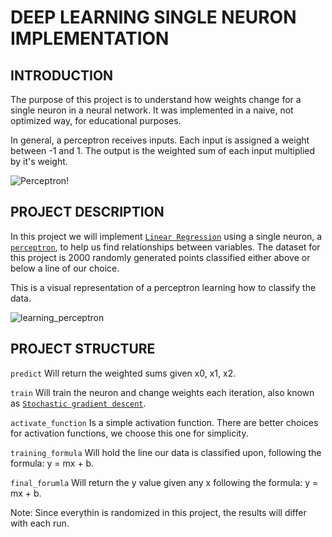 # DEEP LEARNING SINGLE NEURON IMPLEMENTATION

## INTRODUCTION
The purpose of this project is to understand how weights change for a single neuron in a neural network.
It was implemented in a naive, not optimized way, for educational purposes.

In general, a perceptron receives inputs. Each input is assigned a weight between -1 and 1.
The output is the weighted sum of each input multiplied by it's weight.

![Perceptron!](https://i.ibb.co/Cnbdfdc/Untitled-Diagram.png)

## PROJECT DESCRIPTION
In this project we will implement [`Linear Regression`](https://en.wikipedia.org/wiki/Linear_regression) using a single neuron, a [`perceptron`](https://www.simplilearn.com/what-is-perceptron-tutorial), to help us find relationships between variables.
The dataset for this project is 2000 randomly generated points classified either above or below a line of our choice.

This is a visual representation of a perceptron learning how to classify the data.

![learning_perceptron](https://i.ibb.co/0yrKkTD/ezgif-4-5d1bf3549507.gif)

## PROJECT STRUCTURE
`predict` Will return the weighted sums given x0, x1, x2.

`train` Will train the neuron and change weights each iteration, also known as [`Stochastic gradient descent`](https://en.wikipedia.org/wiki/Stochastic_gradient_descent).

`activate_function` Is a simple activation function. There are better choices for activation functions, we choose this one for simplicity.

`training_formula` Will hold the line our data is classified upon, following the formula: y = mx + b.

`final_forumla` Will return the y value given any x following the formula: y = mx + b.

Note:
Since everythin is randomized in this project, the results will differ with each run.
